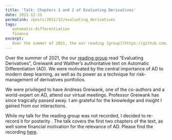 ```yaml
---
title: 'Talk: Chapters 1 and 2 of Evaluating Derivatives'
date: 2021-12-31
permalink: /posts/2021/12/evaluating_derivatives
tags:
   automatic-differentiation
   finance
excerpt:
   Over the summer of 2021, the our reading [group](https://github.com/paiforsyth/ML-Finance_Group) read “Evaluating Derivatives”, Greiwank and Walther’s authoritative text on Automatic Differentiation (AD).  Please find a re-recording of my talk [here](https://youtu.be/UEoMliwPZto).
---
```


Over the summer of 2021, the our [reading group](https://github.com/paiforsyth/ML-Finance_Group) read “Evaluating Derivatives”, Greiwank and Walther’s authoritative text on Automatic Differentiation (AD).  We were motivated by the central importance of AD to modern deep learning, as well as its power as a technique for risk-management of derivatives portfolios.

We were privileged to have Andreas Greiwank, one of the co-authors and a world-expert on AD, attend our virtual meetings.  Professor Greiwank has since tragically passed away.  I am grateful for the knowledge and insight I gained from our interactions.

While my talk for the reading group was not recorded, I decided to re-record it for posterity .  The talk covers the first two chapters of the text, as well some financial motivation for the relevance of AD. Please find the recording [here](https://youtu.be/UEoMliwPZto).
